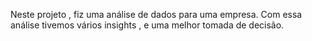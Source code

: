 Neste projeto , fiz uma análise de dados para uma empresa. Com essa análise tivemos vários insights , e uma melhor tomada de decisão. 

